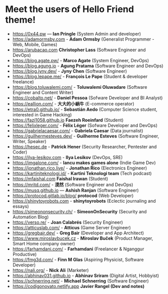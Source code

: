 # Meet the users of Hello Friend theme!

<!--
TEMPLATE:

- https://radoslawkoziel.pl — **Radek Kozieł** (Software designer and developer)

-->

- https://0x44.pw — **Ian Pringle** (System Admin and developer)
- https://adamormsby.com - **Adam Ormsby** (Generalist Programmer - Web, Mobile, Games)
- https://arubacao.com **Christopher Lass** (Software Engineer and DevOps)
- https://blog.agate.pw/ - **Marco Agate** (System Engineer, DevOps)
- https://blog.agung.io - **Agung Pratama** (Software Engineer and DevOps)
- https://blog.jyny.dev/ - **Jyny Chen** (Software Engineer)
- https://blog.lepape.me/ - **François Le Pape** (Student & developer freelance)
- https://blog.toluwalemi.com/ - **Toluwalemi Oluwadare** (Software Engineer and Content Writer)
- https://cobalto.net/ - **Daniel Pessoa** (Sofware Developer and BI Analyst)
- https://eallion.com/ - **大大的小蜗牛** (E-commerce operator)
- https://etra0.github.io/ - **Sebastián Aedo** (Computer Science student, interested in Game Hacking)
- https://fazi1058.github.io **Faezeh Roeinfard** (Student)
- https://felixleger.com/ - **Félix Léger** (Sofware Developer and DevOps)
- https://gabrielacaesar.com/ - **Gabriela Caesar** (Data journalist)
- https://guilhermesteves.dev/ - **Guilherme Esteves** (Software Engineer, Writer, Speaker)
- https://hesec.de - **Patrick Hener** (Security Researcher, Pentester and Coder)
- https://ilya-lesikov.com - **Ilya Lesikov** (DevOps, SRE)
- https://imgalone.com/ - **Iancu makes games alone** (Indie Game Dev)
- https://jonathan.rico.live/ - **Jonathan Rico** (Electronics Engineer)
- https://kartiniteknologi.id/ - **Kartini Teknologi team** (Tech podcast)
- https://mfaishal.com **Faishal Irawan** (Student)
- https://mritd.com/ - **漠然** (Software Engineer and DevOps)
- https://musq.github.io — **Ashish Ranjan** (Software Engineer)
- https://protocod.gitlab.io/blog/ **protocod** (Web Developer)
- https://shinytoyrobots.com - **shinytoyrobots** (Eclectic journaling and essays)
- https://simeononsecurity.ch/ - **SimeonOnSecurity** (Security and Automation Blog)
- https://verso.re/ - **Joan Calabrés** (Security Engineer)
- https://atticuslab.com/ - **Atticus** (Game Server Engineer)
- https://gregbair.dev/ - **Greg Bair** (Developer and App Architect)
- https://www.miroslavbucek.cz - **Miroslav Buček** (Product Manager, Smart Home company owner)
- https://farhamdani.com/ - **Farhamdani** (Freelancer & Nganggur Productive)
- https://fmg3d.com/ - **Finn M Glas** (Aspiring Physicist, Software Developer)
- https://nali.org/ - **Nick Ali** (Marketer)
- https://abhinav031.github.io - **Abhinav Sriram** (Digital Artist, Hobbyist)
- https://schnerring.net/ - **Michael Schnerring** (Software Engineer)
- https://codigonovato.netlify.app **Javier Rangel (Dev and notes)**
